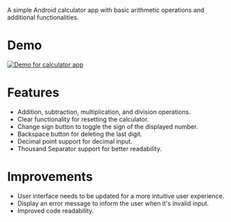 A simple Android calculator app with basic arithmetic operations and additional functionalities.

# Demo
[![Demo for calculator app](https://img.youtube.com/vi/i16Edn-pUYM/0.jpg)](https://youtube.com/shorts/i16Edn-pUYM)

# Features
- Addition, subtraction, multiplication, and division operations.
- Clear functionality for resetting the calculator.
- Change sign button to toggle the sign of the displayed number.
- Backspace button for deleting the last digit.
- Decimal point support for decimal input.
- Thousand Separator support for better readability.

# Improvements
- User interface needs to be updated for a more intuitive user experience.
- Display an error message to inform the user when it's invalid input.
- Improved code readability.
